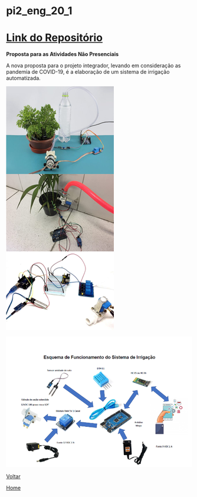 # pi2\_eng\_20\_1

# [Link do Repositório](https://github.com/LPAE/pi2_eng_20_1)

**Proposta para as Atividades Não Presenciais**

A nova proposta para o projeto integrador, levando em consideração as pandemia de COVID-19, é a elaboração de um sistema de irrigação automatizada.



![](./img/irrigacao.png)





![](./img/esquema_irrigacao.png)





[Voltar](./../)

[Home](https://lpae.github.io/)



